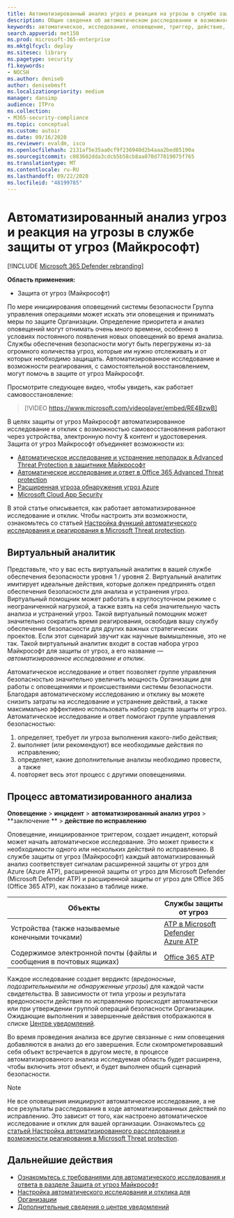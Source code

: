 ```yaml
---
title: Автоматизированный анализ угроз и реакция на угрозы в службе защиты от угроз (Майкрософт)
description: Общие сведения об автоматическом расследовании и возможностях реагирования, также называемые самовосстановлением, в защите от угроз Майкрософт
keywords: автоматическое, исследование, оповещение, триггер, действие, исправление, самовосстановление
search.appverid: met150
ms.prod: microsoft-365-enterprise
ms.mktglfcycl: deploy
ms.sitesec: library
ms.pagetype: security
f1.keywords:
- NOCSH
ms.author: deniseb
author: denisebmsft
ms.localizationpriority: medium
manager: dansimp
audience: ITPro
ms.collection:
- M365-security-compliance
ms.topic: conceptual
ms.custom: autoir
ms.date: 09/16/2020
ms.reviewer: evaldm, isco
ms.openlocfilehash: 2131af5e35aa0cf9f236940d2b4aaa2bed85190a
ms.sourcegitcommit: c083602dda3cdcb5b58cb8aa070d77019075f765
ms.translationtype: MT
ms.contentlocale: ru-RU
ms.lasthandoff: 09/22/2020
ms.locfileid: "48199785"
---
```

# <a name="automated-investigation-and-response-in-microsoft-threat-protection"></a>Автоматизированный анализ угроз и реакция на угрозы в службе защиты от угроз (Майкрософт)

[!INCLUDE [Microsoft 365 Defender rebranding](../includes/microsoft-defender.md)]


**Область применения:**
- Защита от угроз (Майкрософт)

По мере инициирования оповещений системы безопасности Группа управления операциями может искать эти оповещения и принимать меры по защите Организации. Определение приоритета и анализ оповещений могут отнимать очень много времени, особенно в условиях постоянного появления новых оповещений во время анализа. Службы обеспечения безопасности могут быть перегружены из-за огромного количества угроз, которые им нужно отслеживать и от которых необходимо защищать. Автоматизированное исследование и возможности реагирования, с самостоятельной восстановлением, могут помочь в защите от угроз Майкрософт.

Просмотрите следующее видео, чтобы увидеть, как работает самовосстановление:

> [!VIDEO https://www.microsoft.com/videoplayer/embed/RE4BzwB]

В целях защиты от угроз Майкрософт автоматизированное исследование и отклик с возможностью самовосстановления работают через устройства, электронную почту & контент и удостоверения. Защита от угроз Майкрософт объединяет возможности из: 
- [Автоматическое исследование и устранение неполадок в Advanced Threat Protection в защитнике Майкрософт](https://docs.microsoft.com/windows/security/threat-protection/microsoft-defender-atp/automated-investigations)
- [Автоматическое исследование и ответ в Office 365 Advanced Threat protection](https://docs.microsoft.com/microsoft-365/security/office-365-security/office-365-air)
- [Расширенная угроза обнаружения угроз Azure](https://docs.microsoft.com/azure/security/fundamentals/threat-detection)
- [Microsoft Cloud App Security](https://docs.microsoft.com/cloud-app-security/what-is-cloud-app-security)
 
В этой статье описывается, как работает автоматизированное исследование и отклик. Чтобы настроить эти возможности, ознакомьтесь со статьей [Настройка функций автоматического исследования и реагирования в Microsoft Threat protection](mtp-configure-auto-investigation-response.md).

## <a name="your-virtual-analyst"></a>Виртуальный аналитик

Представьте, что у вас есть виртуальный аналитик в вашей службе обеспечения безопасности уровня 1 / уровня 2. Виртуальный аналитик имитирует идеальные действия, которые должен предпринять отдел обеспечения безопасности для анализа и устранения угроз. Виртуальный помощник может работать в круглосуточном режиме с неограниченной нагрузкой, а также взять на себя значительную часть анализа и устранений угроз. Такой виртуальный помощник может значительно сократить время реагирования, освободив вашу службу обеспечения безопасности для других важных стратегических проектов. Если этот сценарий звучит как научные вымышленные, это не так. Такой виртуальный аналитик входит в состав набора угроз Майкрософт для защиты от угроз, а его название — *автоматизированное исследование и отклик*.

Автоматическое исследование и ответ позволяет группе управления безопасностью значительно увеличить мощность Организации для работы с оповещениями и происшествиями системы безопасности. Благодаря автоматическому исследованию и отклику вы можете снизить затраты на исследование и устранение действий, а также максимально эффективно использовать набор средств защиты от угроз. Автоматическое исследование и ответ помогают группе управления безопасностью:

1. определяет, требует ли угроза выполнения какого-либо действия;
2. выполняет (или рекомендуют) все необходимые действия по исправлению;
3. определяет, какие дополнительные анализы необходимо провести, а также
4. повторяет весь этот процесс с другими оповещениями.

## <a name="the-automated-investigation-process"></a>Процесс автоматизированного анализа

**Оповещение** > **инцидент** > **автоматизированный анализ угроз** > **заключение ** > **действие по исправлению**

Оповещение, инициированное триггером, создает инцидент, который может начать автоматическое исследование. Это может привести к необходимости одного или нескольких действий по исправлению. В службе защиты от угроз (Майкрософт) каждый автоматизированный анализ соответствует сигналам расширенной защиты от угроз для Azure (Azure ATP), расширенной защиты от угроз для Microsoft Defender (Microsoft Defender ATP) и расширенной защиты от угроз для Office 365 (Office 365 ATP), как показано в таблице ниже. 

|Объекты |Службы защиты от угроз  |
|---------|---------|
|Устройства (также называемые конечными точками)     |[ATP в Microsoft Defender](https://docs.microsoft.com/windows/security/threat-protection/microsoft-defender-atp/automated-investigations)<br/>[Azure ATP](https://docs.microsoft.com/azure-advanced-threat-protection/what-is-atp) |      
|Содержимое электронной почты (файлы и сообщения в почтовых ящиках)     |[Office 365 ATP](https://docs.microsoft.com/microsoft-365/security/office-365-security/office-365-atp)         |

Каждое исследование создает вердиктс (*вредоносные*, *подозрительные*или *не обнаруженные угрозы*) для каждой части свидетельства. В зависимости от типа угрозы и результата вредоносности действия по исправлению происходят автоматически или при утверждении группой операций безопасности Организации. Ожидающие выполнения и завершенные действия отображаются в списке [Центре уведомлений](mtp-action-center.md).

Во время проведения анализа все другие связанные с ним оповещения добавляются в анализ до его завершения. Если скомпрометировавший себя объект встречается в другом месте, в процессе автоматизированного анализа исследуемая область будет расширена, чтобы включить этот объект, и будет выполнен общий сценарий безопасности. 

> [!NOTE]
> Не все оповещения инициируют автоматическое исследование, а не все результаты расследования в ходе автоматизированных действий по исправлению. Это зависит от того, как настроено автоматическое исследование и отклик для вашей организации. Ознакомьтесь [со статьей Настройка автоматизированного расследования и возможности реагирования в Microsoft Threat protection](mtp-configure-auto-investigation-response.md).


## <a name="next-steps"></a>Дальнейшие действия

- [Ознакомьтесь с требованиями для автоматического исследования и ответа в разделе Защита от угроз Майкрософт](mtp-configure-auto-investigation-response.md#prerequisites-for-automated-investigation-and-response-in-microsoft-threat-protection)
- [Настройка автоматического исследования и отклика для Организации](mtp-configure-auto-investigation-response.md)
- [Дополнительные сведения о центре уведомлений](mtp-action-center.md)

